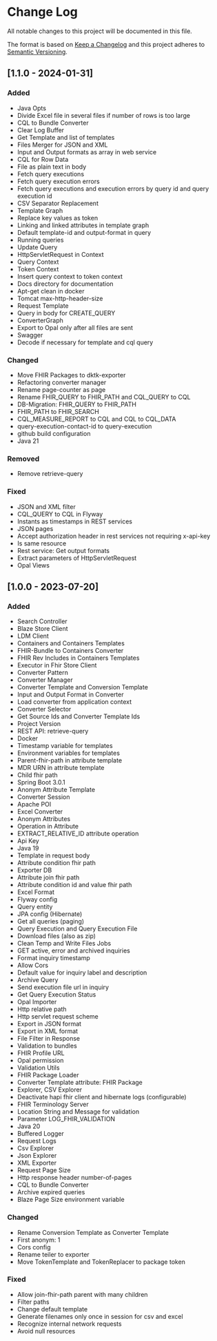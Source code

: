 # Change Log
All notable changes to this project will be documented in this file.

The format is based on [Keep a Changelog](http://keepachangelog.com/)
and this project adheres to [Semantic Versioning](http://semver.org/).

## [1.1.0 - 2024-01-31]
### Added
- Java Opts
- Divide Excel file in several files if number of rows is too large
- CQL to Bundle Converter
- Clear Log Buffer
- Get Template and list of templates
- Files Merger for JSON and XML
- Input and Output formats as array in web service
- CQL for Row Data
- File as plain text in body
- Fetch query executions
- Fetch query execution errors
- Fetch query executions and execution errors by query id and query execution id
- CSV Separator Replacement
- Template Graph
- Replace key values as token
- Linking and linked attributes in template graph
- Default template-id and output-format in query
- Running queries
- Update Query
- HttpServletRequest in Context
- Query Context
- Token Context
- Insert query context to token context
- Docs directory for documentation
- Apt-get clean in docker
- Tomcat max-http-header-size
- Request Template
- Query in body for CREATE_QUERY
- ConverterGraph
- Export to Opal only after all files are sent
- Swagger
- Decode if necessary for template and cql query

### Changed
- Move FHIR Packages to dktk-exporter
- Refactoring converter manager
- Rename page-counter as page
- Rename FHIR_QUERY to FHIR_PATH and CQL_QUERY to CQL
- DB-Migration: FHIR_QUERY to FHIR_PATH
- FHIR_PATH to FHIR_SEARCH
- CQL_MEASURE_REPORT to CQL and CQL to CQL_DATA
- query-execution-contact-id to query-execution
- github build configuration
- Java 21

### Removed
- Remove retrieve-query

### Fixed
- JSON and XML filter
- CQL_QUERY to CQL in Flyway
- Instants as timestamps in REST services
- JSON pages
- Accept authorization header in rest services not requiring x-api-key
- Is same resource
- Rest service: Get output formats
- Extract parameters of HttpServletRequest
- Opal Views

## [1.0.0 - 2023-07-20]
### Added
- Search Controller
- Blaze Store Client
- LDM Client
- Containers and Containers Templates
- FHIR-Bundle to Containers Converter
- FHIR Rev Includes in Containers Templates
- Executor in Fhir Store Client
- Converter Pattern
- Converter Manager
- Converter Template and Conversion Template
- Input and Output Format in Converter
- Load converter from application context
- Converter Selector
- Get Source Ids and Converter Template Ids
- Project Version
- REST API: retrieve-query
- Docker
- Timestamp variable for templates
- Environment variables for templates
- Parent-fhir-path in attribute template
- MDR URN in attribute template
- Child fhir path
- Spring Boot 3.0.1
- Anonym Attribute Template
- Converter Session
- Apache POI
- Excel Converter
- Anonym Attributes
- Operation in Attribute
- EXTRACT_RELATIVE_ID attribute operation
- Api Key
- Java 19
- Template in request body
- Attribute condition fhir path
- Exporter DB
- Attribute join fhir path
- Attribute condition id and value fhir path
- Excel Format
- Flyway config
- Query entity
- JPA config (Hibernate)
- Get all queries (paging)
- Query Execution and Query Execution File
- Download files (also as zip)
- Clean Temp and Write Files Jobs
- GET active, error and archived inquiries
- Format inquiry timestamp
- Allow Cors
- Default value for inquiry label and description
- Archive Query
- Send execution file url in inquiry
- Get Query Execution Status
- Opal Importer
- Http relative path
- Http servlet request scheme
- Export in JSON format
- Export in XML format
- File Filter in Response
- Validation to bundles
- FHIR Profile URL
- Opal permission
- Validation Utils
- FHIR Package Loader
- Converter Template attribute: FHIR Package
- Explorer, CSV Explorer
- Deactivate hapi fhir client and hibernate logs (configurable)
- FHIR Terminology Server
- Location String and Message for validation
- Parameter LOG_FHIR_VALIDATION
- Java 20
- Buffered Logger
- Request Logs
- Csv Explorer
- Json Explorer
- XML Exporter
- Request Page Size
- Http response header number-of-pages
- CQL to Bundle Converter
- Archive expired queries
- Blaze Page Size environment variable


### Changed
- Rename Conversion Template as Converter Template
- First anonym: 1
- Cors config
- Rename teiler to exporter
- Move TokenTemplate and TokenReplacer to package token 


### Fixed
- Allow join-fhir-path parent with many children
- Filter paths
- Change default template
- Generate filenames only once in session for csv and excel
- Recognize internal network requests
- Avoid null resources
